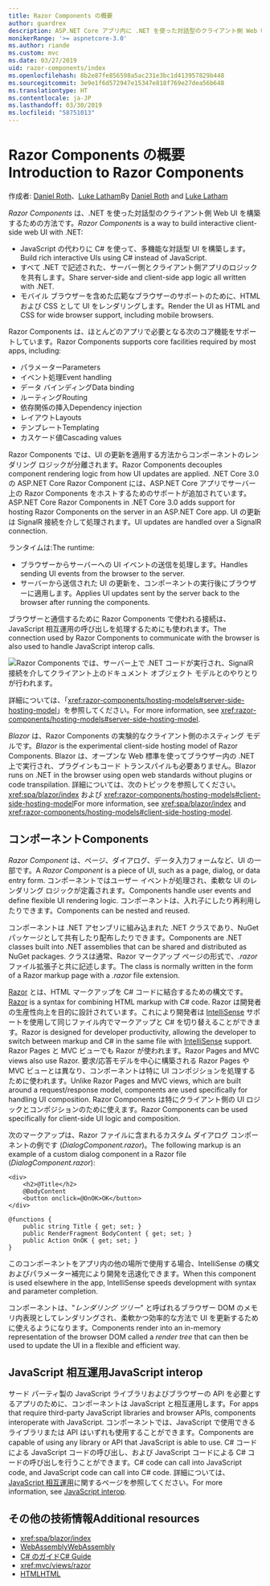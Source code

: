 ```yaml
---
title: Razor Components の概要
author: guardrex
description: ASP.NET Core アプリ内に .NET を使った対話型のクライアント側 Web UI を構築する方法である、ASP.NET Core Razor Components について調べます。
monikerRange: '>= aspnetcore-3.0'
ms.author: riande
ms.custom: mvc
ms.date: 03/27/2019
uid: razor-components/index
ms.openlocfilehash: 8b2e87fe856598a5ac231e3bc1d413957829b448
ms.sourcegitcommit: 3e9e1f6d572947e15347e818f769e27dea56b648
ms.translationtype: HT
ms.contentlocale: ja-JP
ms.lasthandoff: 03/30/2019
ms.locfileid: "58751013"
---
```

# <a name="introduction-to-razor-components"></a><span data-ttu-id="90fc2-103">Razor Components の概要</span><span class="sxs-lookup"><span data-stu-id="90fc2-103">Introduction to Razor Components</span></span>

<span data-ttu-id="90fc2-104">作成者: [Daniel Roth](https://github.com/danroth27)、[Luke Latham](https://github.com/guardrex)</span><span class="sxs-lookup"><span data-stu-id="90fc2-104">By [Daniel Roth](https://github.com/danroth27) and [Luke Latham](https://github.com/guardrex)</span></span>

<span data-ttu-id="90fc2-105">*Razor Components* は、.NET を使った対話型のクライアント側 Web UI を構築するための方法です。</span><span class="sxs-lookup"><span data-stu-id="90fc2-105">*Razor Components* is a way to build interactive client-side web UI with .NET:</span></span>

* <span data-ttu-id="90fc2-106">JavaScript の代わりに C# を使って、多機能な対話型 UI を構築します。</span><span class="sxs-lookup"><span data-stu-id="90fc2-106">Build rich interactive UIs using C# instead of JavaScript.</span></span>
* <span data-ttu-id="90fc2-107">すべて .NET で記述された、サーバー側とクライアント側アプリのロジックを共有します。</span><span class="sxs-lookup"><span data-stu-id="90fc2-107">Share server-side and client-side app logic all written with .NET.</span></span>
* <span data-ttu-id="90fc2-108">モバイル ブラウザーを含めた広範なブラウザーのサポートのために、HTML および CSS として UI をレンダリングします。</span><span class="sxs-lookup"><span data-stu-id="90fc2-108">Render the UI as HTML and CSS for wide browser support, including mobile browsers.</span></span>

<span data-ttu-id="90fc2-109">Razor Components は、ほとんどのアプリで必要となる次のコア機能をサポートしています。</span><span class="sxs-lookup"><span data-stu-id="90fc2-109">Razor Components supports core facilities required by most apps, including:</span></span>

* <span data-ttu-id="90fc2-110">パラメーター</span><span class="sxs-lookup"><span data-stu-id="90fc2-110">Parameters</span></span>
* <span data-ttu-id="90fc2-111">イベント処理</span><span class="sxs-lookup"><span data-stu-id="90fc2-111">Event handling</span></span>
* <span data-ttu-id="90fc2-112">データ バインディング</span><span class="sxs-lookup"><span data-stu-id="90fc2-112">Data binding</span></span>
* <span data-ttu-id="90fc2-113">ルーティング</span><span class="sxs-lookup"><span data-stu-id="90fc2-113">Routing</span></span>
* <span data-ttu-id="90fc2-114">依存関係の挿入</span><span class="sxs-lookup"><span data-stu-id="90fc2-114">Dependency injection</span></span>
* <span data-ttu-id="90fc2-115">レイアウト</span><span class="sxs-lookup"><span data-stu-id="90fc2-115">Layouts</span></span>
* <span data-ttu-id="90fc2-116">テンプレート</span><span class="sxs-lookup"><span data-stu-id="90fc2-116">Templating</span></span>
* <span data-ttu-id="90fc2-117">カスケード値</span><span class="sxs-lookup"><span data-stu-id="90fc2-117">Cascading values</span></span>

<span data-ttu-id="90fc2-118">Razor Components では、UI の更新を適用する方法からコンポーネントのレンダリング ロジックが分離されます。</span><span class="sxs-lookup"><span data-stu-id="90fc2-118">Razor Components decouples component rendering logic from how UI updates are applied.</span></span> <span data-ttu-id="90fc2-119">.NET Core 3.0 の ASP.NET Core Razor Component には、ASP.NET Core アプリでサーバー上の Razor Components をホストするためのサポートが追加されています。</span><span class="sxs-lookup"><span data-stu-id="90fc2-119">ASP.NET Core Razor Components in .NET Core 3.0 adds support for hosting Razor Components on the server in an ASP.NET Core app.</span></span> <span data-ttu-id="90fc2-120">UI の更新は SignalR 接続を介して処理されます。</span><span class="sxs-lookup"><span data-stu-id="90fc2-120">UI updates are handled over a SignalR connection.</span></span>

<span data-ttu-id="90fc2-121">ランタイムは:</span><span class="sxs-lookup"><span data-stu-id="90fc2-121">The runtime:</span></span>

* <span data-ttu-id="90fc2-122">ブラウザーからサーバーへの UI イベントの送信を処理します。</span><span class="sxs-lookup"><span data-stu-id="90fc2-122">Handles sending UI events from the browser to the server.</span></span>
* <span data-ttu-id="90fc2-123">サーバーから送信された UI の更新を、コンポーネントの実行後にブラウザーに適用します。</span><span class="sxs-lookup"><span data-stu-id="90fc2-123">Applies UI updates sent by the server back to the browser after running the components.</span></span>

<span data-ttu-id="90fc2-124">ブラウザーと通信するために Razor Components で使われる接続は、JavaScript 相互運用の呼び出しを処理するためにも使われます。</span><span class="sxs-lookup"><span data-stu-id="90fc2-124">The connection used by Razor Components to communicate with the browser is also used to handle JavaScript interop calls.</span></span>

![Razor Components では、サーバー上で .NET コードが実行され、SignalR 接続を介してクライアント上のドキュメント オブジェクト モデルとのやりとりが行われます。](index/_static/aspnet-core-razor-components.png)

<span data-ttu-id="90fc2-126">詳細については、「<xref:razor-components/hosting-models#server-side-hosting-model>」を参照してください。</span><span class="sxs-lookup"><span data-stu-id="90fc2-126">For more information, see <xref:razor-components/hosting-models#server-side-hosting-model>.</span></span>

<span data-ttu-id="90fc2-127">*Blazor* は、Razor Components の実験的なクライアント側のホスティング モデルです。</span><span class="sxs-lookup"><span data-stu-id="90fc2-127">*Blazor* is the experimental client-side hosting model of Razor Components.</span></span> <span data-ttu-id="90fc2-128">Blazor は、オープンな Web 標準を使ってブラウザー内の .NET 上で実行され、プラグインもコード トランスパイルも必要ありません。</span><span class="sxs-lookup"><span data-stu-id="90fc2-128">Blazor runs on .NET in the browser using open web standards without plugins or code transpilation.</span></span> <span data-ttu-id="90fc2-129">詳細については、次のトピックを参照してください。 <xref:spa/blazor/index> および <xref:razor-components/hosting-models#client-side-hosting-model></span><span class="sxs-lookup"><span data-stu-id="90fc2-129">For more information, see <xref:spa/blazor/index> and <xref:razor-components/hosting-models#client-side-hosting-model>.</span></span>

## <a name="components"></a><span data-ttu-id="90fc2-130">コンポーネント</span><span class="sxs-lookup"><span data-stu-id="90fc2-130">Components</span></span>

<span data-ttu-id="90fc2-131">*Razor Component* は、ページ、ダイアログ、データ入力フォームなど、UI の一部です。</span><span class="sxs-lookup"><span data-stu-id="90fc2-131">A *Razor Component* is a piece of UI, such as a page, dialog, or data entry form.</span></span> <span data-ttu-id="90fc2-132">コンポーネントではユーザー イベントが処理され、柔軟な UI のレンダリング ロジックが定義されます。</span><span class="sxs-lookup"><span data-stu-id="90fc2-132">Components handle user events and define flexible UI rendering logic.</span></span> <span data-ttu-id="90fc2-133">コンポーネントは、入れ子にしたり再利用したりできます。</span><span class="sxs-lookup"><span data-stu-id="90fc2-133">Components can be nested and reused.</span></span>

<span data-ttu-id="90fc2-134">コンポーネントは .NET アセンブリに組み込まれた .NET クラスであり、NuGet パッケージとして共有したり配布したりできます。</span><span class="sxs-lookup"><span data-stu-id="90fc2-134">Components are .NET classes built into .NET assemblies that can be shared and distributed as NuGet packages.</span></span> <span data-ttu-id="90fc2-135">クラスは通常、Razor マークアップ ページの形式で、*.razor* ファイル拡張子と共に記述します。</span><span class="sxs-lookup"><span data-stu-id="90fc2-135">The class is normally written in the form of a Razor markup page with a *.razor* file extension.</span></span>

<span data-ttu-id="90fc2-136">[Razor](xref:mvc/views/razor) とは、HTML マークアップを C# コードに結合するための構文です。</span><span class="sxs-lookup"><span data-stu-id="90fc2-136">[Razor](xref:mvc/views/razor) is a syntax for combining HTML markup with C# code.</span></span> <span data-ttu-id="90fc2-137">Razor は開発者の生産性向上を目的に設計されています。これにより開発者は [IntelliSense](/visualstudio/ide/using-intellisense) サポートを使用して同じファイル内でマークアップと C# を切り替えることができます。</span><span class="sxs-lookup"><span data-stu-id="90fc2-137">Razor is designed for developer productivity, allowing the developer to switch between markup and C# in the same file with [IntelliSense](/visualstudio/ide/using-intellisense) support.</span></span> <span data-ttu-id="90fc2-138">Razor Pages と MVC ビューでも Razor が使われます。</span><span class="sxs-lookup"><span data-stu-id="90fc2-138">Razor Pages and MVC views also use Razor.</span></span> <span data-ttu-id="90fc2-139">要求/応答モデルを中心に構築される Razor Pages や MVC ビューとは異なり、コンポーネントは特に UI コンポジションを処理するために使われます。</span><span class="sxs-lookup"><span data-stu-id="90fc2-139">Unlike Razor Pages and MVC views, which are built around a request/response model, components are used specifically for handling UI composition.</span></span> <span data-ttu-id="90fc2-140">Razor Components は特にクライアント側の UI ロジックとコンポジションのために使えます。</span><span class="sxs-lookup"><span data-stu-id="90fc2-140">Razor Components can be used specifically for client-side UI logic and composition.</span></span>

<span data-ttu-id="90fc2-141">次のマークアップは、Razor ファイルに含まれるカスタム ダイアログ コンポーネントの例です (*DialogComponent.razor*)。</span><span class="sxs-lookup"><span data-stu-id="90fc2-141">The following markup is an example of a custom dialog component in a Razor file (*DialogComponent.razor*):</span></span>

```cshtml
<div>
    <h2>@Title</h2>
    @BodyContent
    <button onclick=@OnOK>OK</button>
</div>

@functions {
    public string Title { get; set; }
    public RenderFragment BodyContent { get; set; }
    public Action OnOK { get; set; }
}
```

<span data-ttu-id="90fc2-142">このコンポーネントをアプリ内の他の場所で使用する場合、IntelliSense の構文およびパラメーター補完により開発を迅速化できます。</span><span class="sxs-lookup"><span data-stu-id="90fc2-142">When this component is used elsewhere in the app, IntelliSense speeds development with syntax and parameter completion.</span></span>

<span data-ttu-id="90fc2-143">コンポーネントは、"*レンダリング ツリー*" と呼ばれるブラウザー DOM のメモリ内表現としてレンダリングされ、柔軟かつ効率的な方法で UI を更新するために使えるようになります。</span><span class="sxs-lookup"><span data-stu-id="90fc2-143">Components render into an in-memory representation of the browser DOM called a *render tree* that can then be used to update the UI in a flexible and efficient way.</span></span>

## <a name="javascript-interop"></a><span data-ttu-id="90fc2-144">JavaScript 相互運用</span><span class="sxs-lookup"><span data-stu-id="90fc2-144">JavaScript interop</span></span>

<span data-ttu-id="90fc2-145">サード パーティ製の JavaScript ライブラリおよびブラウザーの API を必要とするアプリのために、コンポーネントは JavaScript と相互運用します。</span><span class="sxs-lookup"><span data-stu-id="90fc2-145">For apps that require third-party JavaScript libraries and browser APIs, components interoperate with JavaScript.</span></span> <span data-ttu-id="90fc2-146">コンポーネントでは、JavaScript で使用できるライブラリまたは API はいずれも使用することができます。</span><span class="sxs-lookup"><span data-stu-id="90fc2-146">Components are capable of using any library or API that JavaScript is able to use.</span></span> <span data-ttu-id="90fc2-147">C# コードによる JavaScript コードの呼び出し、および JavaScript コードによる C# コードの呼び出しを行うことができます。</span><span class="sxs-lookup"><span data-stu-id="90fc2-147">C# code can call into JavaScript code, and JavaScript code can call into C# code.</span></span> <span data-ttu-id="90fc2-148">詳細については、[JavaScript 相互運用](xref:razor-components/javascript-interop)に関するページを参照してください。</span><span class="sxs-lookup"><span data-stu-id="90fc2-148">For more information, see [JavaScript interop](xref:razor-components/javascript-interop).</span></span>

## <a name="additional-resources"></a><span data-ttu-id="90fc2-149">その他の技術情報</span><span class="sxs-lookup"><span data-stu-id="90fc2-149">Additional resources</span></span>

* <xref:spa/blazor/index>
* [<span data-ttu-id="90fc2-150">WebAssembly</span><span class="sxs-lookup"><span data-stu-id="90fc2-150">WebAssembly</span></span>](http://webassembly.org/)
* [<span data-ttu-id="90fc2-151">C# のガイド</span><span class="sxs-lookup"><span data-stu-id="90fc2-151">C# Guide</span></span>](/dotnet/csharp/)
* <xref:mvc/views/razor>
* [<span data-ttu-id="90fc2-152">HTML</span><span class="sxs-lookup"><span data-stu-id="90fc2-152">HTML</span></span>](https://www.w3.org/html/)
